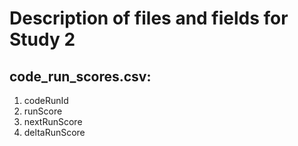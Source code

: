 # Description of files and fields for Study 2

code_run_scores.csv:
-----

1. codeRunId
2. runScore
3. nextRunScore
4. deltaRunScore
